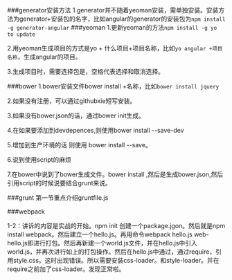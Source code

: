 ###generator安装方法
1.generator并不随着yeoman安装，需单独安装。安装方法为generator+安装包的名字，比如angular的generator的安装包为`npm install -g generator-angular`
###yeoman
1.更新yeoman的方法`npm install -g yo to update`

2.用yeoman生成项目的方式是yo + 什么项目+项目名称，比如`yo angular +项目名称`，生成angular的项目。

3.生成项目时，需要选择包是，空格代表选择和取消选择。

###bower
1.bower安装文件bower install +名称，比如`bower install jquery`

2.如果没有注册，可以通过githubxie短写安装。

3.如果没有bower.json的话，通过bower init生成。

4.在如果要添加到devdepences,则使用bower install --save-dev

5.增加到生产环境的话 则使用 bower install --save。

6.说到使用script的麻烦

7.在bower中说到了bower生成文件。bower install ,然后是生成bower.json,然后引用script的时候说要结合grunt来说。

###grunt
第一节重点介绍gruntfile.js


###webpack

1-2：讲诉的内容是实战的开始。npm init 创建一个package.jgon。然后就是npm install webpack。然后建立一个hello.js。再用命令webpack hello.js web-hello.js即进行打包。然后再新建一个world.js文件，并在hello.js中引入world.js，并再次进行如上的打包操作。然后在hello.js中通过，通过require，引用style.css。这时出现错误。所以需要安装css-loader。和style-loader。并在require之前加了css-loader。发现正常啦。
